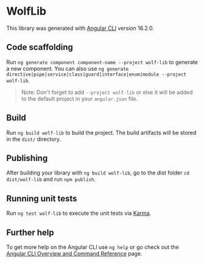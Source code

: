 # WolfLib

This library was generated with [Angular CLI](https://github.com/angular/angular-cli) version 16.2.0.

## Code scaffolding

Run `ng generate component component-name --project wolf-lib` to generate a new component. You can also use `ng generate directive|pipe|service|class|guard|interface|enum|module --project wolf-lib`.
> Note: Don't forget to add `--project wolf-lib` or else it will be added to the default project in your `angular.json` file. 

## Build

Run `ng build wolf-lib` to build the project. The build artifacts will be stored in the `dist/` directory.

## Publishing

After building your library with `ng build wolf-lib`, go to the dist folder `cd dist/wolf-lib` and run `npm publish`.

## Running unit tests

Run `ng test wolf-lib` to execute the unit tests via [Karma](https://karma-runner.github.io).

## Further help

To get more help on the Angular CLI use `ng help` or go check out the [Angular CLI Overview and Command Reference](https://angular.io/cli) page.
